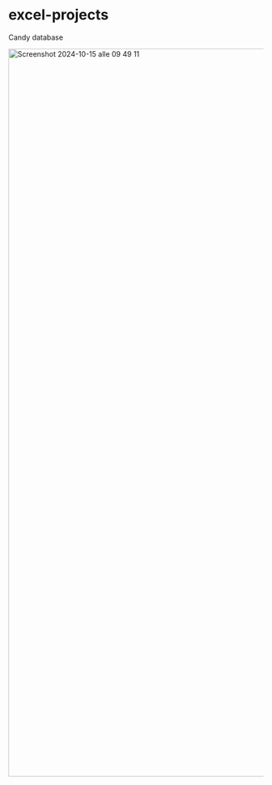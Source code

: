 # excel-projects

Candy database

<img width="1439" alt="Screenshot 2024-10-15 alle 09 49 11" src="https://github.com/user-attachments/assets/2fa134b4-947e-4215-b5cd-6326825c4b6b">
